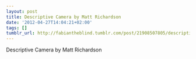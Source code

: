 ```yaml
---
layout: post
title: Descriptive Camera by Matt Richardson
date: '2012-04-27T14:04:21+02:00'
tags: []
tumblr_url: http://fabiantheblind.tumblr.com/post/21908507805/descriptive-camera-by-matt-richardson
---
```

Descriptive Camera by Matt Richardson
